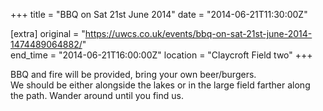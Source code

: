 +++
title = "BBQ on Sat 21st June 2014"
date = "2014-06-21T11:30:00Z"

[extra]
original = "https://uwcs.co.uk/events/bbq-on-sat-21st-june-2014-1474489064882/"    
end_time = "2014-06-21T16:00:00Z"
location = "Claycroft Field two"
+++

BBQ and fire will be provided, bring your own beer/burgers.  
We should be either alongside the lakes or in the large field farther along the path. Wander around until you find us.

